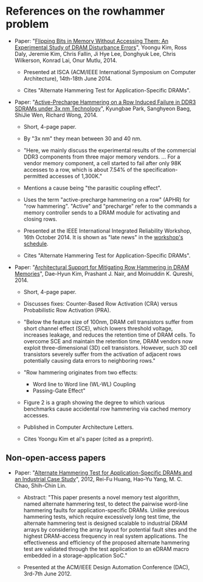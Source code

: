 
# References on the rowhammer problem

* Paper: "[Flipping Bits in Memory Without Accessing Them: An
  Experimental Study of DRAM Disturbance
  Errors](http://users.ece.cmu.edu/~yoonguk/papers/kim-isca14.pdf)",
  Yoongu Kim, Ross Daly, Jeremie Kim, Chris Fallin, Ji Hye Lee,
  Donghyuk Lee, Chris Wilkerson, Konrad Lai, Onur Mutlu, 2014.

  * Presented at ISCA (ACM/IEEE International Symposium on Computer
    Architecture), 14th-18th June 2014.

  * Cites "Alternate Hammering Test for Application-Specific DRAMs".

* Paper: "[Active-Precharge Hammering on a Row Induced Failure in DDR3
  SDRAMs under 3x nm
  Technology](http://rsc.hanyang.ac.kr/homepage_v2/journal/KyungbaePark_et_al_Active-Precharge%20Hammering%20on%20a%20Row%20Induced%20Failure%20in%20DDR3%20SDRAMs%20under%203x%20nm%20Technology.pdf)",
  Kyungbae Park, Sanghyeon Baeg, ShiJie Wen, Richard Wong, 2014.

  * Short, 4-page paper.

  * By "3x nm" they mean between 30 and 40 nm.

  * "Here, we mainly discuss the experimental results of the
    commercial DDR3 components from three major memory
    vendors. ... For a vendor memory component, a cell started to fail
    after only 98K accesses to a row, which is about 7.54% of the
    specification-permitted accesses of 1,300K."

  * Mentions a cause being "the parasitic coupling effect".

  * Uses the term "active-precharge hammering on a row" (APHR) for
    "row hammering".  "Active" and "precharge" refer to the commands a
    memory controller sends to a DRAM module for activating and
    closing rows.

  * Presented at the IEEE International Integrated Reliability
    Workshop, 16th October 2014.  It is shown as "late news" in the
    [workshop's
    schedule](http://www.iirw.org/fileadmin/user_upload/2014progScheduleV333-1014.pdf).

  * Cites "Alternate Hammering Test for Application-Specific DRAMs".

* Paper: "[Architectural Support for Mitigating Row Hammering in DRAM
  Memories](http://users.ece.gatech.edu/~pnair6/rowhammer/rowhammer.pdf)",
  Dae-Hyun Kim, Prashant J. Nair, and Moinuddin K. Qureshi, 2014.

  * Short, 4-page paper.

  * Discusses fixes: Counter-Based Row Activation (CRA) versus
    Probabilistic Row Activation (PRA).

  * "Below the feature size of 100nm, DRAM cell transistors suffer
    from short channel effect (SCE), which lowers threshold voltage,
    increases leakage, and reduces the retention time of DRAM
    cells. To overcome SCE and maintain the retention time, DRAM
    vendors now exploit three-dimensional (3D) cell
    transistors. However, such 3D cell transistors severely suffer
    from the activation of adjacent rows potentially causing data
    errors to neighboring rows."

  * "Row hammering originates from two effects:
    * Word line to Word line (WL-WL) Coupling
    * Passing-Gate Effect"

  * Figure 2 is a graph showing the degree to which various benchmarks
    cause accidental row hammering via cached memory accesses.

  * Published in Computer Architecture Letters.

  * Cites Yoongu Kim et al's paper (cited as a preprint).

## Non-open-access papers

* Paper: "[Alternate Hammering Test for Application-Specific DRAMs and
  an Industrial Case
  Study](http://ieeexplore.ieee.org/stamp/stamp.jsp?tp=&arnumber=6241628)",
  2012, Rei-Fu Huang, Hao-Yu Yang, M. C. Chao, Shih-Chin Lin.

  * Abstract: "This paper presents a novel memory test algorithm,
    named alternate hammering test, to detect the pairwise word-line
    hammering faults for application-specific DRAMs. Unlike previous
    hammering tests, which require excessively long test time, the
    alternate hammering test is designed scalable to industrial DRAM
    arrays by considering the array layout for potential fault sites
    and the highest DRAM-access frequency in real system
    applications. The effectiveness and efficiency of the proposed
    alternate hammering test are validated through the test
    application to an eDRAM macro embedded in a storage-application
    SoC."

  * Presented at the ACM/IEEE Design Automation Conference (DAC),
    3rd-7th June 2012.
